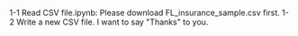 1-1 Read CSV file.ipynb: Please download FL_insurance_sample.csv first. 
1-2 Write a new CSV file.
I want to say "Thanks" to you.

